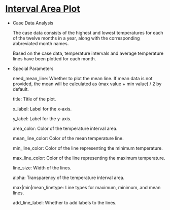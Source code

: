 # [Interval Area Plot](/basic/interval-area-chart)

- Case Data Analysis

  The case data consists of the highest and lowest temperatures for each of the twelve months in a year, along with the
  corresponding abbreviated month names.

  Based on the case data, temperature intervals and average temperature lines have been plotted for each month.

- Special Parameters

  need_mean_line: Whether to plot the mean line. If mean data is not provided, the mean will be calculated as (max
  value + min value) / 2 by default.

  title: Title of the plot.

  x_label: Label for the x-axis.

  y_label: Label for the y-axis.

  area_color: Color of the temperature interval area.

  mean_line_color: Color of the mean temperature line.

  min_line_color: Color of the line representing the minimum temperature.

  max_line_color: Color of the line representing the maximum temperature.

  line_size: Width of the lines.

  alpha: Transparency of the temperature interval area.

  max|min|mean_linetype: Line types for maximum, minimum, and mean lines.

  add_line_label: Whether to add labels to the lines.
